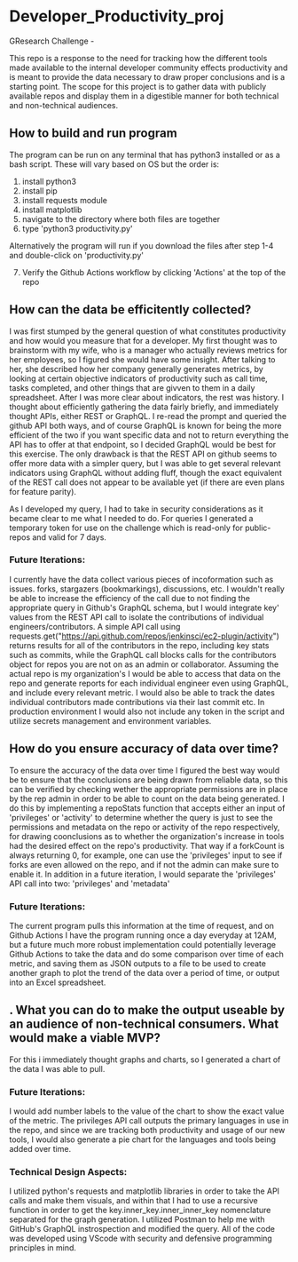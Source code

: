 # Developer_Productivity_proj
GResearch Challenge - 

This repo is a response to the need for tracking how the different tools made available to the internal developer community effects productivity and is meant to provide the data necessary to draw proper conclusions and is a starting point. The scope for this project is to gather data with publicly available repos and display them in a digestible manner for both technical and non-technical audiences.

## How to build and run program
The program can be run on any terminal that has python3 installed or as a bash script. These will vary based on OS but the order is:

1. install python3
2. install pip
3. install requests module
4. install matplotlib
5. navigate to the directory where both files are together
6. type 'python3 productivity.py'

Alternatively the program will run if you download the files after step 1-4 and double-click on 'productivity.py'

7. Verify the Github Actions workflow by clicking 'Actions' at the top of the repo

## How can the data be efficitently collected?
I was first stumped by the general question of what constitutes productivity and how would you measure that for a developer. My first thought was to brainstorm with my wife, who is a manager who actually reviews metrics for her employees, so I figured she would have some insight. After talking to her, she described how her company generally generates metrics, by looking at certain objective indicators of productivity such as call time, tasks completed, and other things that are givven to them in a daily spreadsheet. After I was more clear about indicators, the rest was history. I thought about efficiently gathering the data fairly briefly, and immediately thought APIs, either REST or GraphQL. I re-read the prompt and queried the github API both ways, and of course GraphQL is known for being the more efficient of the two if you want specific data and not to return everything the API has to offer at that endpoint, so I decided GraphQL would be best for this exercise. The only drawback is that the REST API on github seems to offer more data with a simpler query, but I was able to get several relevant indicators using GraphQL without adding fluff, though the exact equivalent of the REST call does not appear to be available yet (if there are even plans for feature parity). 

As I developed my query, I had to take in security considerations as it became clear to me what I needed to do. For queries I generated a temporary token for use on the challenge which is read-only for public-repos and valid for 7 days.

### Future Iterations:
I currently have the data collect various pieces of incoformation such as issues. forks, stargazers (bookmarkings), discussions, etc. I wouldn't really be able to increase the efficiency of the call due to not finding the appropriate query in Github's GraphQL schema, but I would integrate key' values from the REST API call to isolate the contributions of individual engineers/contributors. A simple API call using requests.get("https://api.github.com/repos/jenkinsci/ec2-plugin/activity") returns results for all of the contributors in the repo, including key stats such as commits, while the GraphQL call blocks calls for the contributors object for repos you are not on as an admin or collaborator. Assuming the actual repo is my organization's I would be able to access that data on the repo and generate reports for each individual engineer even using GraphQL, and include every relevant metric. I would also be able to track the dates individual contributors made contributions via their last commit etc. In production environment I would also not include any token in the script and utilize secrets management and environment variables.

## How do you ensure accuracy of data over time?
To ensure the accuracy of the data over time I figured the best way would be to ensure that the conclusions are being drawn from reliable data, so this can be verified by checking wether the appropriate permissions are in place by the rep admin in order to be able to count on the data being generated. I do this by implementing a repoStats function that accepts either an input of 'privileges' or 'activity' to determine whether the query is just to see the permissions and metadata on the repo or activity of the repo respectively, for drawing coonclusions as to whether the organization's increase in tools had the desired effect on the repo's productivity. That way if a forkCount is always returning 0, for example, one can use the 'privileges' input to see if forks are even allowed on the repo, and if not the admin can make sure to enable it. In addition in a future iteration, I would separate the 'privileges' API call into two: 'privileges' and 'metadata'

### Future Iterations:
The current program pulls this information at the time of request, and on Github Actions I have the program running once a day everyday at 12AM, but a future much more robust implementation could potentially leverage Github Actions to take the data and do some comparison over time of each metric, and saving them as JSON outputs to a file to be used to create another graph to plot the trend of the data over a period of time, or output into an Excel spreadsheet.

## . What you can do to make the output useable by an audience of non-technical consumers. What would make a viable MVP?
For this i immediately thought graphs and charts, so I generated a chart of the data I was able to pull.

### Future Iterations:
I would add number labels to the value of the chart to show the exact value of the metric. The privileges API call outputs the primary languages in use in the repo, and since we are tracking both productivity and usage of our new tools, I would also generate a pie chart for the languages and tools being added over time.

### Technical Design Aspects:
I utilized python's requests and matplotlib libraries in order to take the API calls and make them visuals, and within that I had to use a recursive function in order to get the key.inner_key.inner_inner_key nomenclature separated for the graph generation. I utilized Postman to help me with GitHub's GraphQL instrospection and modified the query. All of the code was developed using VScode with security and defensive programming principles in mind.




